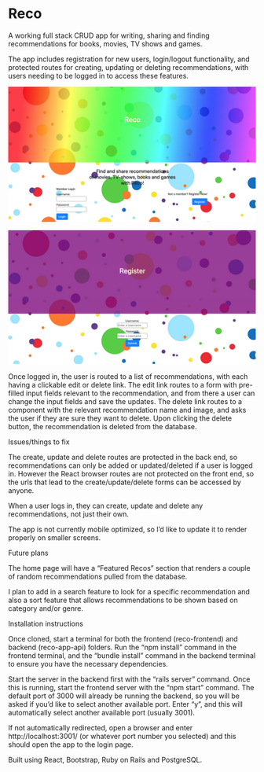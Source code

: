 # Reco

A working full stack CRUD app for writing, sharing and finding recommendations for books, movies, TV shows and games.

The app includes registration for new users, login/logout functionality, and protected routes for creating, updating or deleting recommendations, with users needing to be logged in to access these features.

![Image of Home page](Reco-home.png)

![Image of Rego page](reco-rego.png)


Once logged in, the user is routed to a list of recommendations, with each having a clickable edit or delete link. The edit link 
routes to a form with pre-filled input fields relevant to the recommendation, and from there a user can change the input fields and save the updates. The delete link routes to a component with the relevant recommendation name and image, and asks the user if they are sure they want to delete. Upon clicking the delete button, the recommendation is deleted from the database.

Issues/things to fix

The create, update and delete routes are protected in the back end, so recommendations can only be added or updated/deleted if a user is logged in. However the React browser routes are not protected on the front end, so the urls that lead to the create/update/delete forms can be accessed by anyone.

When a user logs in, they can create, update and delete any recommendations, not just their own.

The app is not currently mobile optimized, so I’d like to update it to render properly on smaller screens.

Future plans

The home page will have a “Featured Recos” section that renders a couple of random recommendations pulled from the database.

I plan to add in a search feature to look for a specific recommendation and also a sort feature that allows recommendations to be shown based on category and/or genre.

Installation instructions

Once cloned, start a terminal for both the frontend (reco-frontend) and backend (reco-app-api) folders. Run the “npm install” command in the frontend terminal, and the “bundle install” command in the backend terminal to ensure you have the necessary dependencies.

Start the server in the backend first with the “rails server” command. Once this is running, start the frontend server with the “npm start” command. The default port of 3000 will already be running the backend, so you will be asked if you’d like to select another available port. Enter “y”, and this will automatically select another available port (usually 3001).

If not automatically redirected, open a browser and enter http://localhost:3001/ (or whatever port number you selected) and this should open the app to the login page.

Built using React, Bootstrap, Ruby on Rails and PostgreSQL.


